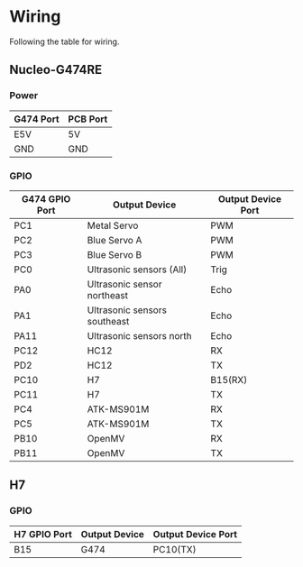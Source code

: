 # Wiring
Following the table for wiring.

## Nucleo-G474RE

### Power
|G474 Port  | PCB Port  |
|-----------|-----------|
|E5V |5V|
|GND |GND|

### GPIO

|G474 GPIO Port  | Output Device  | Output Device Port  |
|-----------|-----------|-----------|
|PC1 |Metal Servo|PWM|
|PC2 |Blue Servo A|PWM|
|PC3 |Blue Servo B|PWM|
|PC0 |Ultrasonic sensors (All)|Trig|
|PA0 |Ultrasonic sensor northeast|Echo |
|PA1 |Ultrasonic sensors southeast|Echo|
|PA11 |Ultrasonic sensors north|Echo|
|PC12 |HC12|RX|
|PD2  |HC12|TX|
|PC10 |H7|B15(RX)|
|PC11 |H7|TX|
|PC4  |ATK-MS901M|RX|
|PC5  |ATK-MS901M|TX|
|PB10 |OpenMV|RX|
|PB11 |OpenMV|TX|

## H7

### GPIO

|H7 GPIO Port  | Output Device  | Output Device Port  |
|-----------|-----------|-----------|
|B15 |G474|PC10(TX)|
